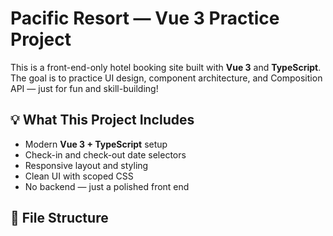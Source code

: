# Pacific Resort — Vue 3 Practice Project

This is a front-end-only hotel booking site built with **Vue 3** and **TypeScript**. The goal is to practice UI design, component architecture, and Composition API — just for fun and skill-building!

## 💡 What This Project Includes

- Modern **Vue 3 + TypeScript** setup
- Check-in and check-out date selectors
- Responsive layout and styling
- Clean UI with scoped CSS
- No backend — just a polished front end

## 📁 File Structure
